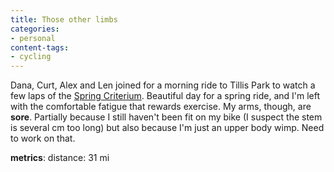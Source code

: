 ```yaml
---
title: Those other limbs
categories:
- personal
content-tags:
- cycling
---
```


Dana, Curt, Alex and Len joined for a morning ride to Tillis Park to watch a few laps of the [Spring Criterium][1].  Beautiful day for a spring ride, and I'm left with the comfortable fatigue that rewards exercise.  My arms, though, are **sore**.  Partially because I still haven't been fit on my bike (I suspect the stem is several cm too long) but also because I'm just an upper body wimp.  Need to work on that.

   [1]: http://www.stlbiking.com/gateway_crit.htm

**metrics**:
distance: 31 mi
